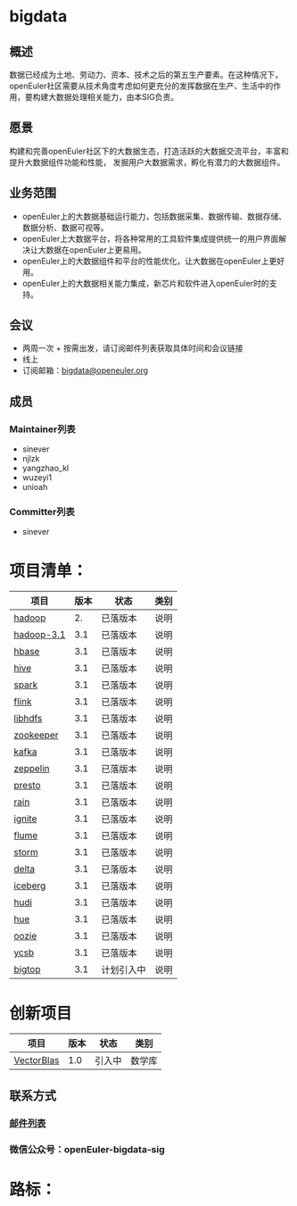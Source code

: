 # bigdata

## 概述
数据已经成为土地、劳动力、资本、技术之后的第五生产要素。在这种情况下，openEuler社区需要从技术角度考虑如何更充分的发挥数据在生产、生活中的作用，要构建大数据处理相关能力，由本SIG负责。

## 愿景
构建和完善openEuler社区下的大数据生态，打造活跃的大数据交流平台，丰富和提升大数据组件功能和性能，
发掘用户大数据需求，孵化有潜力的大数据组件。

## 业务范围
   - openEuler上的大数据基础运行能力，包括数据采集、数据传输、数据存储、数据分析、数据可视等。
   - openEuler上大数据平台，将各种常用的工具软件集成提供统一的用户界面解决让大数据在openEuler上更易用。
   - openEuler上的大数据组件和平台的性能优化，让大数据在openEuler上更好用。
   - openEuler上的大数据相关能力集成，新芯片和软件进入openEuler时的支持。

## 会议

- 两周一次 + 按需出发，请订阅邮件列表获取具体时间和会议链接
- 线上
- 订阅邮箱：bigdata@openeuler.org

## 成员

### Maintainer列表
  - sinever
  - njlzk
  - yangzhao_kl
  - wuzeyi1
  - unioah

### Committer列表

- sinever

# 项目清单：
| 项目 | 版本 | 状态 | 类别 |
| ---- | ---- | ---- | ---- |
| [hadoop](https://gitee.com/src-openeuler/hadoop) | 2. | 已落版本 | 说明 |
| [hadoop-3.1](https://gitee.com/src-openeuler/hadoop-3.1) | 3.1 | 已落版本 | 说明 |
| [hbase](https://gitee.com/src-openeuler/hbase) | 3.1 | 已落版本 | 说明 |
| [hive](https://gitee.com/src-openeuler/hive) | 3.1 | 已落版本 | 说明 |
| [spark](https://gitee.com/src-openeuler/spark) | 3.1 | 已落版本 | 说明 |
| [flink](https://gitee.com/src-openeuler/flink) | 3.1 | 已落版本 | 说明 |
| [libhdfs](https://gitee.com/src-openeuler/libhdfs) | 3.1 | 已落版本 | 说明 |
| [zookeeper](https://gitee.com/src-openeuler/zookeeper) | 3.1 | 已落版本 | 说明 |
| [kafka](https://gitee.com/src-openeuler/kafka) | 3.1 | 已落版本 | 说明 |
| [zeppelin](https://gitee.com/src-openeuler/zeppelin) | 3.1 | 已落版本 | 说明 |
| [presto](https://gitee.com/src-openeuler/presto) | 3.1 | 已落版本 | 说明 |
| [rain](https://gitee.com/src-openeuler/rain) | 3.1 | 已落版本 | 说明 |
| [ignite](https://gitee.com/src-openeuler/ignite) | 3.1 | 已落版本 | 说明 |
| [flume](https://gitee.com/src-openeuler/flume) | 3.1 | 已落版本 | 说明 |
| [storm](https://gitee.com/src-openeuler/storm) | 3.1 | 已落版本 | 说明 |
| [delta](https://gitee.com/src-openeuler/delta) | 3.1 | 已落版本 | 说明 |
| [iceberg](https://gitee.com/src-openeuler/iceberg) | 3.1 | 已落版本 | 说明 |
| [hudi](https://gitee.com/src-openeuler/hudi) | 3.1 | 已落版本 | 说明 |
| [hue](https://gitee.com/src-openeuler/hue) | 3.1 | 已落版本 | 说明 |
| [oozie](https://gitee.com/src-openeuler/oozie) | 3.1 | 已落版本 | 说明 |
| [ycsb](https://gitee.com/src-openeuler/ycsb) | 3.1 | 已落版本 | 说明 |
| [bigtop](https://gitee.com/src-openeuler/bigtop) | 3.1 | 计划引入中 | 说明 |

# 创新项目
| 项目 | 版本 | 状态 | 类别 |
| ---- | ---- | ---- | ---- |
| [VectorBlas](https://gitee.com/openeuler/vectorBlas) | 1.0 | 引入中| 数学库 |

## 联系方式
### [邮件列表](https://mailweb.openeuler.org/hyperkitty/list/bigdata@openeuler.org/)
### 微信公众号：openEuler-bigdata-sig

# 路标：

